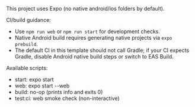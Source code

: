 This project uses Expo (no native android/ios folders by default).

CI/build guidance:
- Use `npm run web` or `npm run start` for development checks.
- Native Android build requires generating native projects via `expo prebuild`.
- The default CI in this template should not call Gradle; if your CI expects Gradle, disable Android native build steps or switch to EAS Build.

Available scripts:
- start: expo start
- web: expo start --web
- build: no-op (prints info and exits 0)
- test:ci: web smoke check (non-interactive)
